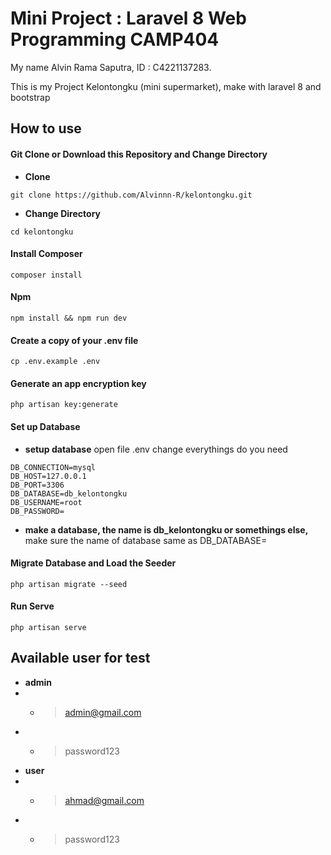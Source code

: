 # Mini Project : Laravel 8 Web Programming CAMP404

My name Alvin Rama Saputra, ID : C4221137283.

This is my Project Kelontongku (mini supermarket), make with laravel 8 and bootstrap

## How to use
#### Git Clone or Download this Repository and Change Directory
- **Clone**
```
git clone https://github.com/Alvinnn-R/kelontongku.git
```
- **Change Directory**
```
cd kelontongku
```

#### Install Composer
```
composer install
```
#### Npm 
```
npm install && npm run dev
```

#### Create a copy of your .env file
```
cp .env.example .env
```
#### Generate an app encryption key
```
php artisan key:generate
```
#### Set up Database
- **setup database**
open file .env change everythings do you need
```
DB_CONNECTION=mysql
DB_HOST=127.0.0.1
DB_PORT=3306
DB_DATABASE=db_kelontongku
DB_USERNAME=root
DB_PASSWORD=
```
- **make a database, the name is db_kelontongku or somethings else,**
make sure the name of database same as DB_DATABASE=

#### Migrate Database and Load the Seeder
```
php artisan migrate --seed
```

#### Run Serve
```
php artisan serve
```

## Available user for test
- **admin**
- - > admin@gmail.com
- - > password123
- **user**
- - > ahmad@gmail.com
- - > password123
